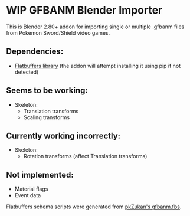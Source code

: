 # WIP GFBANM Blender Importer

This is Blender 2.80+ addon for importing single or multiple .gfbanm files from Pokémon Sword/Shield video games.
## Dependencies:
- [Flatbuffers library](https://pypi.org/project/flatbuffers/) (the addon will attempt installing it using pip if not detected)
## Seems to be working:
- Skeleton:
  - Translation transforms
  - Scaling transforms
## Currently working incorrectly:
- Skeleton:
  - Rotation transforms (affect Translation transforms)
## Not implemented:
- Material flags
- Event data

Flatbuffers schema scripts were generated from [pkZukan's gfbanm.fbs](https://github.com/pkZukan/PokeDocs/blob/main/SWSH/Flatbuffers/Animation/gfbanm.fbs).